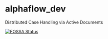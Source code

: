 alphaflow_dev
=============

Distributed Case Handling via Active Documents

[![FOSSA Status](https://app.fossa.com/api/projects/git%2Bgithub.com%2Fcpnatwork%2Falphaflow_dev.svg?type=large)](https://app.fossa.com/projects/git%2Bgithub.com%2Fcpnatwork%2Falphaflow_dev?ref=badge_large)
